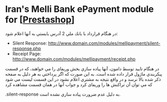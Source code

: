# Iran's Melli Bank ePayment module for [[Prestashop](https://www.prestashop.com/en)]

در هنگام قرارداد با بانك ملي 2 آدرس بايستي به آنها اعلام شود:
* Silent Response: http://www.domain.com/modules/mellipayment/silent-response.php
* Receipt Page: http://www.domain.com/modules/mellipayment/receipt.php
  
در هنگام تاييد توسط دامون، آنها پياده سازي بخش وریفای را مي خواهند، كه در قسمت پيكربندي ماژول قرار داده شده است.
 به اين صورت كه اگر پرداختي به هر دليل به صفحه ذکر شده بالا نرسد و در واقع نتیجه به مشتري اعلام نشود در اين قسمت ليست مي شود كه مي توان آن تراكنش ها را وریفای كرد و جواب آنها در همان قسمت مشاهده كرد
 
.silent-response به دليل عدم ضرورت پياده سازي نشده است.